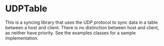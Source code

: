 UDPTable
========

This is a syncing library that uses the UDP protocol to sync data in a table between a host and client. There is no distinction  between host and client, as neither have priority. See the examples classes for a sample implementation.
